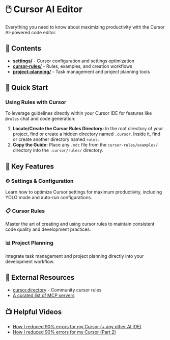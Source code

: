 # 🖱️ Cursor AI Editor

Everything you need to know about maximizing productivity with the Cursor AI-powered code editor.

## 📁 Contents

- **[settings/](settings/)** - Cursor configuration and settings optimization
- **[cursor-rules/](cursor-rules/)** - Rules, examples, and creation workflows
- **[project-planning/](project-planning/)** - Task management and project planning tools

## 🚀 Quick Start

### Using Rules with Cursor

To leverage guidelines directly within your Cursor IDE for features like `@rules` chat and code generation:

1. **Locate/Create the Cursor Rules Directory:** In the root directory of your project, find or create a hidden directory named `.cursor`. Inside it, find or create another directory named `rules`.
2. **Copy the Guide:** Place any `.mdc` file from the `cursor-rules/examples/` directory into the `.cursor/rules/` directory.

## 🎯 Key Features

### ⚙️ Settings & Configuration

Learn how to optimize Cursor settings for maximum productivity, including YOLO mode and auto-run configurations.

### 📋 Cursor Rules

Master the art of creating and using cursor rules to maintain consistent code quality and development practices.

### 📊 Project Planning

Integrate task management and project planning directly into your development workflow.

## 🔗 External Resources

- [cursor.directory](https://cursor.directory/rules) - Community cursor rules
- [A curated list of MCP servers](https://github.com/modelcontextprotocol/servers)

## 📺 Helpful Videos

- [How I reduced 90% errors for my Cursor (+ any other AI IDE)](https://www.youtube.com/watch?v=1L509JK8p1I)
- [How I reduced 90% errors for my Cursor (Part 2)](https://www.youtube.com/watch?v=dF4uCZAY1tk)
